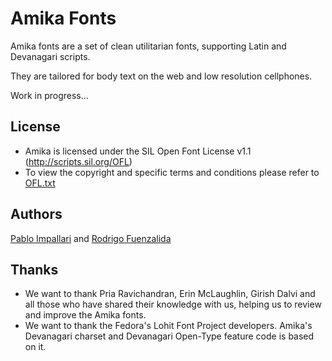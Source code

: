 Amika Fonts
======================

Amika fonts are a set of clean utilitarian fonts, supporting Latin and Devanagari scripts.

They are tailored for body text on the web and low resolution cellphones.

Work in progress...

## License

- Amika is licensed under the SIL Open Font License v1.1 (<http://scripts.sil.org/OFL>)
- To view the copyright and specific terms and conditions please refer to [OFL.txt](https://github.com/impallari/Amika-Devanagari-Fonts/blob/master/OFL.txt)

## Authors

[Pablo Impallari](http://www.impallari.com) and [Rodrigo Fuenzalida](http://www.rfuenzalida.com)

## Thanks

- We want to thank Pria Ravichandran, Erin McLaughlin, Girish Dalvi and all those who have shared their knowledge with us, helping us to review and improve the Amika fonts.
- We want to thank the Fedora's Lohit Font Project developers. Amika's Devanagari charset and Devanagari Open-Type feature code is based on it.